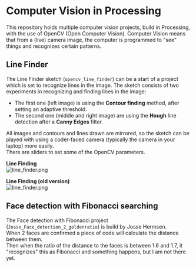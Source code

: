 # Computer Vision in Processing

This repository holds multiple computer vision projects, build in Processing, with the use of OpenCV (Open Computer Vision). Computer Vision means that from a (live) camera image, the computer is programmed to "see" things and recognizes certain patterns.

## Line Finder

The Line Finder sketch (`opencv_line_finder`) can be a start of a project which is set to recognize lines in the image. The sketch consists of two experiments in recognizing and finding lines in the image:

- The first one (left image) is using the **Contour finding** method, after setting an adaptive threshold.
- The second one (middle and right image) are using the **Hough** line detection after a **Canny Edges** filter.

All images and contours and lines drawn are mirrored, so the sketch can be played with using a coder-faced camera (typically the camera in your laptop) more easily.  
There are sliders to set some of the OpenCV parameters.

**Line Finding**  
![line_finder.png](https://github.com/ArtezGDA/computer-vision-recognition/blob/master/screenshots/line_finder.png)

**Line Finding (old version)**  
![line_finder.png](https://github.com/ArtezGDA/computer-vision-recognition/blob/master/screenshots/canny_hough.png)

## Face detection with Fibonacci searching

The Face detection with Fibonacci project (`Josse_Face_detection_2_goldenratio`) is build by Josse Hermsen.  
When 2 faces are confirmed a piece of code will calculate the distance between them.  
Then when the ratio of the distance to the faces is between 1.6 and 1.7, it "recognizes" this as Fibonacci and something happens, but I am not there yet.
